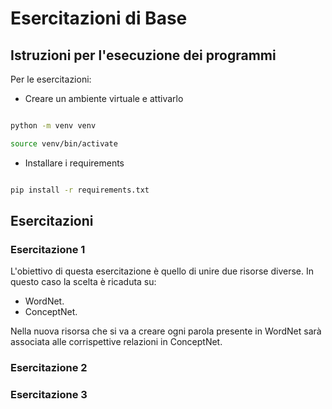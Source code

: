 # Esercitazioni di Base

## Istruzioni per l'esecuzione dei programmi 

Per le esercitazioni:

- Creare un ambiente virtuale e attivarlo

```bash

python -m venv venv

source venv/bin/activate

```

- Installare i requirements

```bash

pip install -r requirements.txt

```

## Esercitazioni 

### Esercitazione 1 

L'obiettivo di questa esercitazione è quello di unire due risorse diverse. In questo caso la scelta è ricaduta su: 

- WordNet. 
- ConceptNet.

Nella nuova risorsa che si va a creare ogni parola presente in WordNet sarà associata alle corrispettive relazioni in ConceptNet.

### Esercitazione 2 

### Esercitazione 3
